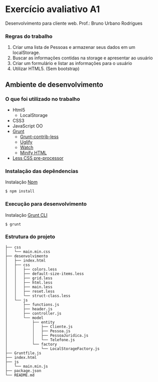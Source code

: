 # Exercício avaliativo A1

Desenvolvimento para cliente web. Prof.: Bruno Urbano Rodrigues

### Regras do trabalho

1. Criar uma lista de Pessoas e armazenar seus dados em um localStorage.
2. Buscar as informações contidas na storage e apresentar ao usuário
3. Criar um formulário e listar as informações para o usuário
4. Utilizar HTML5. (Sem bootstrap)

## Ambiente de desenvolvimento

### O que foi utilizado no trabalho
* Html5
    * LocalStorage
* CSS3
* JavaScript OO
* [Grunt]
    * [Grunt-contrib-less]
    * [Uglify]
    * [Watch]
    * [Minify HTML]
* [Less CSS pre-processor]

### Instalação das depêndencias

Instalação [Npm]

```shell
$ npm install
```

### Execução para desenvolvimento

Instalação [Grunt CLI]

``` shell
$ grunt
```

### Estrutura do projeto

```
├── css
│   └── main.min.css
├── desenvolvimento
│   ├── index.html
│   ├── css
│   │   ├── colors.less
│   │   ├── default-size-items.less
│   │   ├── grid.less
│   │   ├── html.less
│   │   ├── main.less
│   │   ├── reset.less
│   │   └── struct-class.less
│   └── js
│       ├── functions.js
│       ├── header.js
│       ├── controller.js
│       └── model
│           ├── entity
│           │   ├── Cliente.js
│           │   ├── Pessoa.js
│           │   ├── PessoaJuridica.js
│           │   └── Telefone.js
│           └── factory
│               └── LocalStorageFactory.js
├── Gruntfile.js
├── index.html
├── js
│   └── main.min.js
├── package.json
└── README.md
```

[Less CSS pre-processor]: <http://lesscss.org/>
[Grunt]: <http://gruntjs.com/>
[Grunt-contrib-less]: <https://www.npmjs.com/package/grunt-contrib-less>
[Uglify]: <https://www.npmjs.com/package/grunt-contrib-uglify>
[Watch]: <https://www.npmjs.com/package/watch>
[Minify HTML]: <https://www.npmjs.com/package/grunt-contrib-htmlmin>
[Npm]: <https://www.npmjs.com/package/npm>
[Grunt CLI]: <http://gruntjs.com/getting-started>

